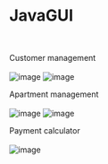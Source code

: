# JavaGUI
</br>

Customer management </br>
</br>
![image](https://user-images.githubusercontent.com/85061711/164486487-9bfa4cb7-f2f8-4bb8-8067-63ef1a6af206.png)
![image](https://user-images.githubusercontent.com/85061711/164486564-b35b925a-27a0-4177-941a-36bc09233d40.png)

Apartment management  </br>
</br>
![image](https://user-images.githubusercontent.com/85061711/164486707-4ac49c40-ff4c-4304-9717-fd9b0eec4b09.png)
![image](https://user-images.githubusercontent.com/85061711/164486823-cd05aaee-4525-4b34-b5d5-58e965181d1b.png)

Payment calculator </br>
</br>
![image](https://user-images.githubusercontent.com/85061711/164486962-870bc473-ed51-4cf3-b01d-9205aa494338.png)
